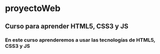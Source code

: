 # proyectoWeb
## Curso para aprender HTML5, CSS3 y JS
### En este curso aprenderemos a usar las tecnologías de HTML5, CSS3 y JS
